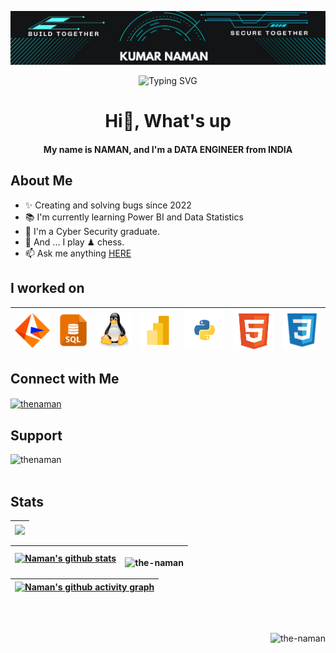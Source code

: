 <!--Code for heading banner-->
![logo](https://github.com/the-naman/the-naman/blob/main/asset/Banner1.png)


<!--This is typing svg.-->
<p align="center" <a href="https://git.io/typing-svg"><img src="https://readme-typing-svg.demolab.com?font=Fira+Code&pause=1000&color=FFFF00&center=true&random=true&width=435&lines=++++++++++++Welcome+to+my+Profile%F0%9F%98%8A;Data+is+new+Fuel%F0%9F%92%B0%F0%9F%92%B2;+The+end+is+the+New+Beginning%F0%9F%98%8D;Make+the+better+world!;Radhe+Radhe%F0%9F%99%8F%F0%9F%99%8F" alt="Typing SVG" /></a>


<!--This below line Heading-->
<h1 align="center">Hi👋, What's up</h1>
<h4 align="center">My name is NAMAN, and I'm a DATA ENGINEER from INDIA</h4>

<!--This below line About me Heading-->
<h2 align="left">About Me</h2>

- ✨ Creating and solving bugs since 2022
- 📚 I'm currently learning Power BI and Data Statistics
- 🪪 I'm a Cyber Security graduate.
- 🎲 And ... I play ♟ chess.
- 📫 Ask me anything [HERE](mailto:messagetonaman@gmail.com)


<!--These below lines show the tools and technology on which I worked-->
<h2 align="left">I worked on</h2>

<!--|INFORMATICA|SQL|LINUX|POWER BI|PYTHON|HTML5|CSS3|-->
| <a href="https://www.informatica.com/in/" target="_blank"><img align="left" title="Informatica" alt="Informatica" width="60px" src="./asset/informatica_svg.svg" style="max-width: 100%;"></a> | <a href="https://www.w3schools.com/sql/" target="_blank"><img align="left" title="SQL" alt="SQL" width="50px" src="./asset/sql.jpeg" style="max-width: 100%;"></a> | <a href="https://www.javatpoint.com/linux-tutorial" target="_blank"><img align="left" title="Linux" alt="Linux" width="60px" src="./asset/linux_svg.svg" style="max-width: 100%;"></a> | <a href="https://learn.microsoft.com/en-us/training/powerplatform/power-bi" target="_blank"><img align="left" title="Power BI" alt="Power BI" width="60px" src="./asset/powerbi_svg.svg" style="max-width: 100%;"></a> | <a href="https://www.python.org/" target="_blank"><img align="left" title="Python" alt="Python" width="70px" src="./asset/python_svg.svg" style="max-width: 100%;"></a> | <a href="https://www.w3schools.com/html/" target="_blank"><img align="left" title="HTML5" alt="HTML5" width="70px" src="./asset/html5_svg.svg" style="max-width: 100%;"></a> | <a href="https://www.w3schools.com/css/" target="_blank"><img align="left" title="CSS3" alt="CSS3" width="65px" src="./asset/css3_svg.svg" style="max-width: 100%;"></a> |
| ------------- | ------------- | ------------- | ------------- | ------------- | ------------- | ------------- |


<!--This below line show social profiles-->
<h2 align="left">Connect with Me</h2>
<p align="left">
<a href="https://linkedin.com/in/thenaman" target="blank"><img align="center" src="https://raw.githubusercontent.com/rahuldkjain/github-profile-readme-generator/master/src/images/icons/Social/linked-in-alt.svg" alt="thenaman" height="30" width="40" /></a>
</p>


<!--This below line add the support feature.-->
<h2 align="left">Support</h2>
<p><a href="https://www.buymeacoffee.com/thenaman"> <img align="left" src="https://cdn.buymeacoffee.com/buttons/v2/default-yellow.png" height="50" width="210" alt="thenaman" /></a></p>

<br></br>

<!--These below lines add the statitics view on page-->
<h2 align="left">Stats</h2>

| <a href="https://github.com/the-naman/github-readme-stats"><img align="center" src="https://github-readme-stats.vercel.app/api/top-langs/?username=the-naman&layout=compact&theme=buefy&hide_border=true" /></a> |
| ------------- |

| <a href="https://github.com/the-naman/github-readme-stats"><img align="center" src="https://github-readme-stats.vercel.app/api?username=the-naman&show_icons=true&include_all_commits=true&theme=buefy&hide_border=true" alt="Naman's github stats" /></a> | <p><img align="left" src="https://github-readme-streak-stats.herokuapp.com/?user=the-naman&" alt="the-naman" /></p> |
| ------------- | ------------- |

|[![Naman's github activity graph](https://github-readme-activity-graph.vercel.app/graph?username=The-naman&theme=github-dark)](https://github.com/The-naman/github-readme-activity-graph) |
| ------------- |

<br></br>

<!--This below line show the total count of profile visitors-->
<p align="right"> <img src="https://komarev.com/ghpvc/?username=the-naman&label=Profile%20views&color=0e75b6&style=flat" alt="the-naman" /> </p>
